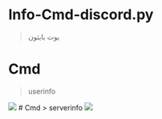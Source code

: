 # Info-Cmd-discord.py

> بوت بايثون
# Cmd 
> userinfo
<img src="https://cdn.discordapp.com/attachments/729507006788141096/810791599968747530/userinfo.png" />
# Cmd 
> serverinfo
<img src="https://cdn.discordapp.com/attachments/729507006788141096/810791600590422056/serverinfo.png"/>
